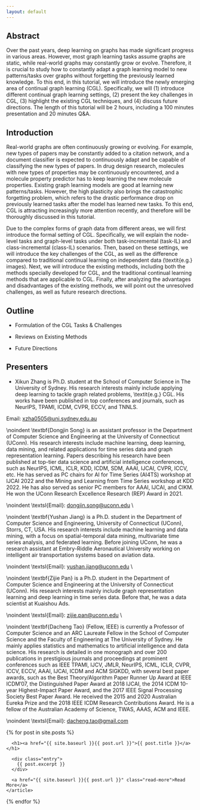 ```yaml
---
layout: default
---
```


## Abstract
Over the past years, deep learning on graphs has made significant progress in various areas. However, most graph learning tasks assume graphs are static, while real-world graphs may constantly grow or evolve. Therefore, it is crucial to study how to constantly adapt a graph learning model to new patterns/tasks over graphs without forgetting the previously learned knowledge. To this end, in this tutorial, we will introduce the newly emerging area of continual graph learning (CGL). Specifically, we will (1) introduce different continual graph learning settings, (2) present the key challenges in CGL, (3) highlight the existing CGL techniques, and (4) discuss future directions.
The length of this tutorial will be 2 hours, including a 100 minutes presentation and 20 minutes Q$\&$A.

## Introduction
Real-world graphs are often continuously growing or evolving. For example, new types of papers may be constantly added to a citation network, and a document classifier is expected to continuously adapt and be capable of classifying the new types of papers. In drug design research, molecules with new types of properties may be continuously encountered, and a molecule property predictor has to keep learning the new molecule properties. Existing graph learning models are good at learning new patterns/tasks. However, the high plasticity also brings the catastrophic forgetting problem, which refers to the drastic performance drop on previously learned tasks after the model has learned new tasks. To this end, CGL is attracting increasingly more attention recently, and therefore will be thoroughly discussed in this tutorial. 

Due to the complex forms of graph data from different areas, we will first introduce the formal setting of CGL. Specifically, we will explain the node-level tasks and graph-level tasks under both task-incremental (task-IL) and class-incremental (class-IL) scenarios. Then, based on these settings, we will introduce the key challenges of the CGL, as well as the difference compared to traditional continual learning on independent data (\textit{e.g.} images). Next, we will introduce the existing methods, including both the methods specially developed for CGL, and the traditional continual learning methods that are applicable to CGL. Finally, after analyzing the advantages and disadvantages of the existing methods, we will point out the unresolved challenges, as well as future research directions.

## Outline
* Formulation of the CGL Tasks & Challenges

* Reviews on Existing Methods

* Future Directions
  

## Presenters

* Xikun Zhang is Ph.D. student at the School of Computer Science in The University of Sydney. His research interests mainly include applying deep learning to tackle graph related problems, \textit{e.g.} CGL. His works have been published in top conferences and journals, such as NeurIPS, TPAMI, ICDM, CVPR, ECCV, and TNNLS.

Email: xzha0505@uni.sydney.edu.au



\noindent \textbf{Dongjin Song} is an assistant professor in the Department of Computer Science and Engineering at the University of Connecticut (UConn). His research interests include machine learning, deep learning, data mining, and related applications for time series data and graph representation learning. Papers describing his research have been published at top-tier data science and artificial intelligence conferences, such as NeurIPS, ICML, ICLR, KDD, ICDM, SDM,  AAAI, IJCAI, CVPR, ICCV, etc. He has served as PC chairs for AI for Time Series (AI4TS) workshop at IJCAI 2022 and the Mining and Learning from Time Series workshop at KDD 2022. He has also served as senior PC members for AAAI, IJCAI, and CIKM. He won the UConn Research Excellence Research (REP) Award in 2021.

\noindent \textsl{Email}: dongjin.song@uconn.edu
\\

\noindent \textbf{Yushan Jiang} is a Ph.D. student in the Department of Computer Science and Engineering, University of Connecticut (UConn), Storrs, CT, USA. His research interests include machine learning and data mining, with a focus on spatial-temporal data mining, multivariate time series analysis, and federated learning. Before joining UConn, he was a research assistant at Embry-Riddle Aeronautical University working on intelligent air transportation systems based on aviation data.

\noindent \textsl{Email}: yushan.jiang@uconn.edu
\\

\noindent \textbf{Zijie Pan} is a Ph.D. student in the Department of Computer Science and Engineering at the University of Connecticut (UConn). His research interests mainly include graph representation learning and deep learning in time series data. Before that, he was a data scientist at Kuaishou Ads.

\noindent \textsl{Email}: zijie.pan@uconn.edu
\\

\noindent \textbf{Dacheng Tao} (Fellow, IEEE) is currently a Professor of Computer Science and an ARC Laureate Fellow in the School of Computer Science and the Faculty of Engineering at The University of Sydney. He mainly applies statistics and mathematics to artificial intelligence and data science. His research is detailed in one monograph and over 200 publications in prestigious journals and proceedings at prominent conferences such as IEEE TPAMI, IJCV, JMLR, NeurIPS, ICML, ICLR, CVPR, ICCV, ECCV, AAAI, IJCAI, ICDM and ACM SIGKDD, with several best paper awards, such as the Best Theory/Algorithm Paper Runner Up Award at IEEE ICDM’07, the Distinguished Paper Award at 2018 IJCAI, the 2014 ICDM 10-year Highest-Impact Paper Award, and the 2017 IEEE Signal Processing Society Best Paper Award. He received the 2015 and 2020 Australian Eureka Prize and the 2018 IEEE ICDM Research Contributions Award. He is a fellow of the Australian Academy of Science, TWAS, AAAS, ACM and IEEE.

\noindent \textsl{Email}: dacheng.tao@gmail.com

<div class="posts">
  {% for post in site.posts %}
    <article class="post">

      <h1><a href="{{ site.baseurl }}{{ post.url }}">{{ post.title }}</a></h1>

      <div class="entry">
        {{ post.excerpt }}
      </div>

      <a href="{{ site.baseurl }}{{ post.url }}" class="read-more">Read More</a>
    </article>
  {% endfor %}
</div>
